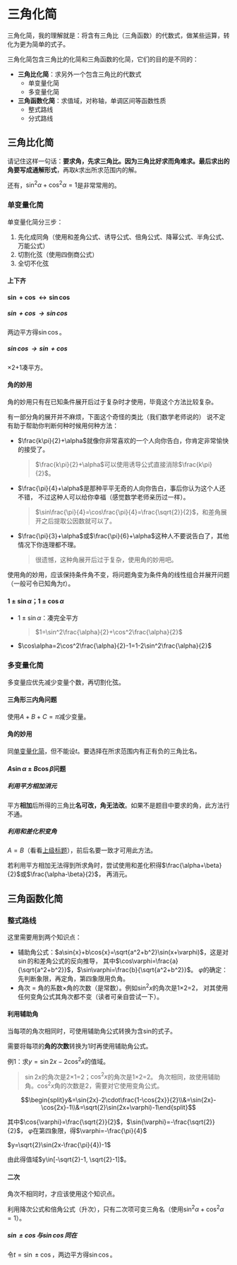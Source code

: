 # 三角化简
三角化简，我的理解就是：将含有三角比（三角函数）的代数式，做某些运算，转化为更为简单的式子。

三角化简包含三角比的化简和三角函数的化简，它们的目的是不同的：

- **三角比化简**：求另外一个包含三角比的代数式
  - 单变量化简
  - 多变量化简
- **三角函数化简**：求值域，对称轴，单调区间等函数性质
  - 整式路线
  - 分式路线

## 三角比化简
请记住这样一句话：**要求角，先求三角比。**因为三角比好求而角难求。最后求出的角要**写成通解形式**，再取$k$求出所求范围内的解。

还有，$\sin^2\alpha+\cos^2\alpha=1$是非常常用的。

### 单变量化简
单变量化简分三步：

1. 先化成同角（使用和差角公式、诱导公式、倍角公式、降幂公式、半角公式、万能公式）
2. 切割化弦（使用四倒商公式）
3. 全切不化弦

#### 上下齐

#### $\sin+\cos\leftrightarrow\sin\cos$

##### $\sin+\cos\rightarrow\sin\cos$
两边平方得$\sin\cos$。

##### $\sin\cos\rightarrow\sin+\cos$
&times;2+1凑平方。

#### 角的妙用
角的妙用只有在已知条件展开后过于复杂时才使用，毕竟这个方法比较复杂。

有一部分角的展开并不麻烦，下面这个奇怪的类比（我们数学老师说的）
说不定有助于帮助你判断何种时候用何种方法：

- $\frac{k\pi}{2}+\alpha$就像你非常喜欢的一个人向你告白，你肯定非常愉快的接受了。
  > $\frac{k\pi}{2}+\alpha$可以使用诱导公式直接消除$\frac{k\pi}{2}$。
- $\frac{\pi}{4}+\alpha$是那种平平无奇的人向你告白，事后你认为这个人还不错，
  不过这种人可以给你幸福（感觉数学老师亲历过一样）。
  > $\sin\frac{\pi}{4}=\cos\frac{\pi}{4}=\frac{\sqrt{2}}{2}$，和差角展开之后提取公因数就可以了。
- $\frac{\pi}{3}+\alpha$或$\frac{\pi}{6}+\alpha$这种人不要说告白了，其他情况下你连理都不理。
  > 很遗憾，这种角展开后过于复杂，使用角的妙用吧。

使用角的妙用，应该保持条件角不变，将问题角变为条件角的线性组合并展开问题（一般可令已知角为$t$）。

#### $1\pm\sin\alpha$；$1\pm\cos\alpha$
- $1\pm\sin\alpha$：凑完全平方
  > $1=\sin^2\frac{\alpha}{2}+\cos^2\frac{\alpha}{2}$
- $\cos\alpha=2\cos^2\frac{\alpha}{2}-1=1-2\sin^2\frac{\alpha}{2}$

### 多变量化简
多变量应优先减少变量个数，再切割化弦。

#### 三角形三内角问题
使用$A+B+C=\pi$减少变量。

#### 角的妙用
同[单变量化简](#角的妙用)，但不能设$t$。要选择在所求范围内有正有负的三角比名。

#### $A\sin\alpha\pm{}B\cos\beta$问题

##### 利用平方相加消元
平方**相加**后所得的三角比**名可改，角无法改**。如果不是题目中要求的角，此方法行不通。

##### 利用和差化积变角
$A=B$（看看[上级标题](#asinalphapmbcosbeta问题)），前后名要一致才可用此方法。

若利用平方相加无法得到所求角时，尝试使用和差化积得$\frac{\alpha+\beta}{2}$或$\frac{\alpha-\beta}{2}$，
再消元。

## 三角函数化简

### 整式路线
这里需要用到两个知识点：

- 辅助角公式：$a\sin{x}+b\cos{x}=\sqrt{a^2+b^2}\sin(x+\varphi)$，这是对$\sin$的和差角公式的反向推导，
  其中$\cos\varphi=\frac{a}{\sqrt{a^2+b^2}}$，$\sin\varphi=\frac{b}{\sqrt{a^2+b^2}}$。
  $\varphi$的确定：先判断象限，再定角，第四象限用负角。
- 角次 = 角的系数&times;角的次数（是常数）。例如$\sin^2x$的角次是1&times;2=2，
  对其使用任何变角公式其角次都不变（读者可亲自尝试一下）。

#### 利用辅助角
当每项的角次相同时，可使用辅助角公式转换为含sin的式子。

需要将每项的**角的次数**转换为1时再使用辅助角公式。

例1：求$y=\sin{2x}-2\cos^2x$的值域。
> $\sin{2x}$的角次是2&times;1=2；$\cos^2x$的角次是1&times;2=2。
> 角次相同，故使用辅助角。$\cos^2x$角的次数是2，需要对它使用变角公式。

$$\begin{split}y&=\sin{2x}-2\cdot\frac{1-\cos{2x}}{2}\\&=\sin{2x}-\cos{2x}-1\\&=\sqrt{2}\sin(2x+\varphi)-1\end{split}$$

其中$\cos{\varphi}=\frac{\sqrt{2}}{2}$，$\sin{\varphi}=-\frac{\sqrt{2}}{2}$，
$\varphi$在第四象限，得$\varphi=-\frac{\pi}{4}$

$y=\sqrt{2}\sin(2x-\frac{\pi}{4})-1$

由此得值域$y\in[-\sqrt{2}-1, \sqrt{2}-1]$。

#### 二次
角次不相同时，才应该使用这个知识点。

利用降次公式和倍角公式（升次），只有二次项可变三角名（使用$\sin^2\alpha+\cos^2\alpha=1$）。

##### $\sin\pm\cos$与$\sin\cos$同在
令$t=\sin\pm\cos$，两边平方得$\sin\cos$。
